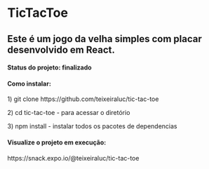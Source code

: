 # TicTacToe

## Este é um jogo da velha simples com placar desenvolvido em React.

<h4>Status do projeto: finalizado</h4>

<h4>Como instalar:</h4>
<p>1) git clone https://github.com/teixeiraluc/tic-tac-toe</p>
<p>2) cd tic-tac-toe - para acessar o diretório</p>
<p>3) npm install - instalar todos os pacotes de dependencias</p>

<h4>Visualize o projeto em execução:</h4>
https://snack.expo.io/@teixeiraluc/tic-tac-toe
